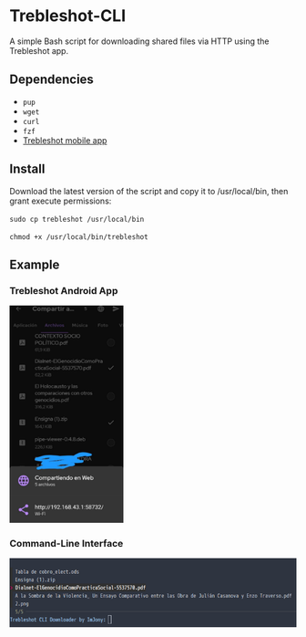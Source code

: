 # Trebleshot-CLI

A simple Bash script for downloading shared files via HTTP using the Trebleshot app.

## Dependencies

- `pup`
- `wget`
- `curl`
- `fzf`
- [Trebleshot mobile app](https://github.com/trebleshot/android)

## Install
Download the latest version of the script and copy it to /usr/local/bin, then grant execute permissions:

`sudo cp trebleshot /usr/local/bin`

`chmod +x /usr/local/bin/trebleshot`

## Example

### Trebleshot Android App

<img src="https://raw.githubusercontent.com/IamJony/semi-nord-theme-bluefish/main/photo_2024-07-19_12-03-52.jpg" width="200" />

### Command-Line Interface

![CLI Screenshot](https://raw.githubusercontent.com/IamJony/semi-nord-theme-bluefish/main/Screenshot_2024-07-19-11-51-42_1366x768.png)
